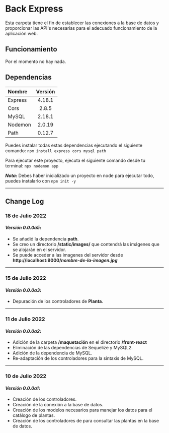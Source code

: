 # Back Express
Esta carpeta tiene el fin de establecer las conexiones a la base de datos y proporcionar las API's necesarias para el adecuado funcionamiento de la aplicación web.

## Funcionamiento
Por el momento no hay nada.
## Dependencias 
| Nombre  | Versión |
| :------ | :-----: |
| Express | 4.18.1  |
| Cors    |  2.8.5  |
| MySQL   | 2.18.1  |
| Nodemon | 2.0.19  |
| Path    | 0.12.7  |

Puedes instalar todas estas dependencias ejecutando el siguiente comando: `npm install express cors mysql path`

Para ejecutar este proyecto, ejecuta el siguiente comando desde tu terminal: `npx nodemon app`

**_Nota:_** Debes haber inicializado un proyecto en node para ejecutar todo, puedes instalarlo con `npm init -y`

---

## Change Log
### 18 de Julio 2022
#### _Versión 0.0.0a5_:
+ Se añadió la dependencia **path**.
+ Se creo un directorio **/static/images/** que contendrá las imágenes que se alojarán en el servidor.
+ Se puede acceder a las imagenes del servidor desde **http://localhost:9000/_nombre-de-la-imagen.jpg_**

---

### 15 de Julio 2022
#### _Versión 0.0.0a3_:
+ Depuración de los controladores de **Planta**.

---

### 11 de Julio 2022

#### _Versión 0.0.0a2_:
+ Adición de la carpeta **/maquetación** en el directorio **/front-react**
+ Eliminación de las dependencias de Sequelize y MySQL2.
+ Adición de la dependencia de MySQL.
+ Re-adaptación de los controladores para la sintaxis de MySQL.

---

### 10 de Julio 2022
#### _Versión 0.0.0a1_:
+ Creación de los controladores.
+ Creación de la conexión a la base de datos.
+ Creación de los modelos necesarios para manejar los datos para el catálogo de plantas.
+ Creación de los controladores de para consultar las plantas en la base de datos.